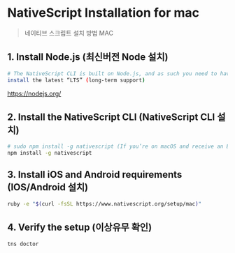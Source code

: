
# NativeScript Installation for mac

> 네이티브 스크립트 설치 방법 MAC

## 1. Install Node.js (최신버전 Node 설치)

``` bash
# The NativeScript CLI is built on Node.js, and as such you need to have Node.js installed to use NativeScript
install the latest “LTS” (long-term support)
```
<https://nodejs.org/>

## 2. Install the NativeScript CLI (NativeScript CLI 설치)
``` bash
# sudo npm install -g nativescript (If you’re on macOS and receive an EACCES erro)
npm install -g nativescript
```

## 3. Install iOS and Android requirements (IOS/Android 설치)
``` bash
ruby -e "$(curl -fsSL https://www.nativescript.org/setup/mac)"
```

## 4. Verify the setup (이상유무 확인)
``` bash
tns doctor
```
